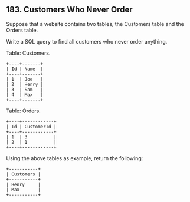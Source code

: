 ## 183\. Customers Who Never Order


  Suppose that a website contains two tables, the Customers table and the Orders table. 
  
  Write a SQL query to find all customers who never order anything.

  Table: Customers.

    +----+-------+
    | Id | Name  |
    +----+-------+
    | 1  | Joe   |
    | 2  | Henry |
    | 3  | Sam   |
    | 4  | Max   |
    +----+-------+

  Table: Orders.

    +----+------------+
    | Id | CustomerId |
    +----+------------+
    | 1  | 3          |
    | 2  | 1          |
    +----+------------+

  Using the above tables as example, return the following:

    +-----------+
    | Customers |
    +-----------+
    | Henry     |
    | Max       |
    +-----------+
  
